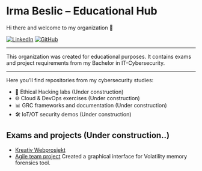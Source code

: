 # Irma Beslic – Educational Hub

Hi there and welcome to my organization 👋 



[![LinkedIn](https://img.shields.io/badge/LinkedIn-0077B5?style=for-the-badge&logo=linkedin&logoColor=white)](https://linkedin.com/in/irma-beslic)
[![GitHub](https://img.shields.io/badge/GitHub-181717?style=for-the-badge&logo=github&logoColor=white)](https://github.com/Irmabee)

---

This organization was created for educational purposes. It contains exams and project requirements from my Bachelor in IT-Cybersecurity.   

---

Here you’ll find repositories from my cybersecurity studies:  

- 🔐 Ethical Hacking labs (Under construction) 
- 🌐 Cloud & DevOps exercises (Under construction) 
- 📊 GRC frameworks and documentation (Under construction) 
- 🛠️ IoT/OT security demos (Under construction)  


 
 ## Exams and projects (Under construction..)

- [Kreativ Webprosjekt](https://github.com/Irmabee-Labs/Kreativ-Webprosjekt-Eksamen)
- [Agile team project](https://github.com/Irmabee-Labs/Volverine) Created a graphical interface for Volatility memory forensics tool.
 
 






<!--

**Here are some ideas to get you started:**

🙋‍♀️ A short introduction - what is your organization all about?
🌈 Contribution guidelines - how can the community get involved?
👩‍💻 Useful resources - where can the community find your docs? Is there anything else the community should know?
🍿 Fun facts - what does your team eat for breakfast?
🧙 Remember, you can do mighty things with the power of [Markdown](https://docs.github.com/github/writing-on-github/getting-started-with-writing-and-formatting-on-github/basic-writing-and-formatting-syntax)
-->
